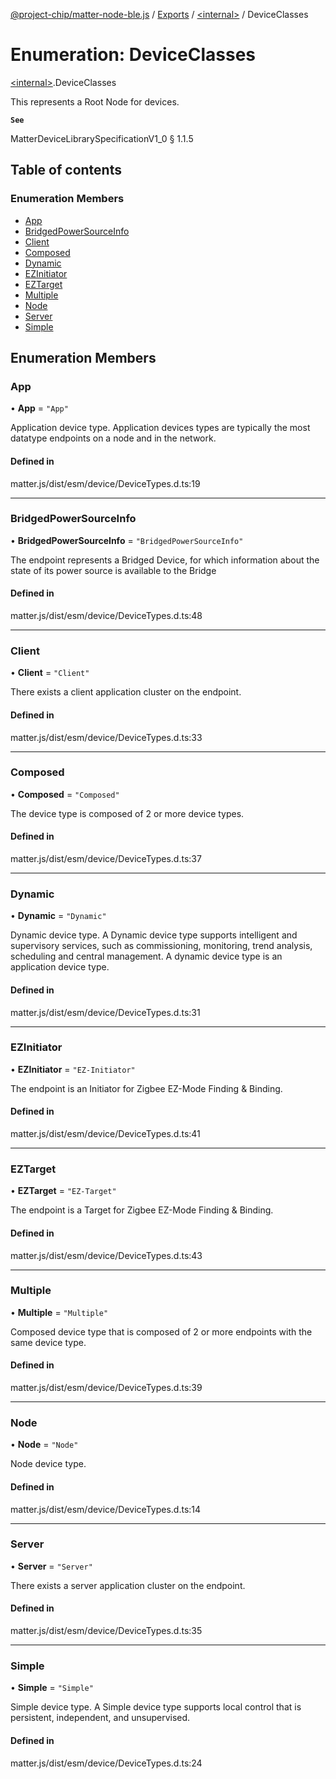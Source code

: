 [@project-chip/matter-node-ble.js](../README.md) / [Exports](../modules.md) / [\<internal\>](../modules/internal_.md) / DeviceClasses

# Enumeration: DeviceClasses

[\<internal\>](../modules/internal_.md).DeviceClasses

This represents a Root Node for devices.

**`See`**

MatterDeviceLibrarySpecificationV1_0 § 1.1.5

## Table of contents

### Enumeration Members

- [App](internal_.DeviceClasses.md#app)
- [BridgedPowerSourceInfo](internal_.DeviceClasses.md#bridgedpowersourceinfo)
- [Client](internal_.DeviceClasses.md#client)
- [Composed](internal_.DeviceClasses.md#composed)
- [Dynamic](internal_.DeviceClasses.md#dynamic)
- [EZInitiator](internal_.DeviceClasses.md#ezinitiator)
- [EZTarget](internal_.DeviceClasses.md#eztarget)
- [Multiple](internal_.DeviceClasses.md#multiple)
- [Node](internal_.DeviceClasses.md#node)
- [Server](internal_.DeviceClasses.md#server)
- [Simple](internal_.DeviceClasses.md#simple)

## Enumeration Members

### App

• **App** = ``"App"``

Application device type.
Application devices types are typically the most datatype endpoints on a node and in the network.

#### Defined in

matter.js/dist/esm/device/DeviceTypes.d.ts:19

___

### BridgedPowerSourceInfo

• **BridgedPowerSourceInfo** = ``"BridgedPowerSourceInfo"``

The endpoint represents a Bridged Device, for which information about the state of
its power source is available to the Bridge

#### Defined in

matter.js/dist/esm/device/DeviceTypes.d.ts:48

___

### Client

• **Client** = ``"Client"``

There exists a client application cluster on the endpoint.

#### Defined in

matter.js/dist/esm/device/DeviceTypes.d.ts:33

___

### Composed

• **Composed** = ``"Composed"``

The device type is composed of 2 or more device types.

#### Defined in

matter.js/dist/esm/device/DeviceTypes.d.ts:37

___

### Dynamic

• **Dynamic** = ``"Dynamic"``

Dynamic device type.
A Dynamic device type supports intelligent and supervisory services, such as commissioning,
monitoring, trend analysis, scheduling and central management. A dynamic device type is an
application device type.

#### Defined in

matter.js/dist/esm/device/DeviceTypes.d.ts:31

___

### EZInitiator

• **EZInitiator** = ``"EZ-Initiator"``

The endpoint is an Initiator for Zigbee EZ-Mode Finding & Binding.

#### Defined in

matter.js/dist/esm/device/DeviceTypes.d.ts:41

___

### EZTarget

• **EZTarget** = ``"EZ-Target"``

The endpoint is a Target for Zigbee EZ-Mode Finding & Binding.

#### Defined in

matter.js/dist/esm/device/DeviceTypes.d.ts:43

___

### Multiple

• **Multiple** = ``"Multiple"``

Composed device type that is composed of 2 or more endpoints with the same device type.

#### Defined in

matter.js/dist/esm/device/DeviceTypes.d.ts:39

___

### Node

• **Node** = ``"Node"``

Node device type.

#### Defined in

matter.js/dist/esm/device/DeviceTypes.d.ts:14

___

### Server

• **Server** = ``"Server"``

There exists a server application cluster on the endpoint.

#### Defined in

matter.js/dist/esm/device/DeviceTypes.d.ts:35

___

### Simple

• **Simple** = ``"Simple"``

Simple device type.
A Simple device type supports local control that is persistent, independent, and unsupervised.

#### Defined in

matter.js/dist/esm/device/DeviceTypes.d.ts:24
